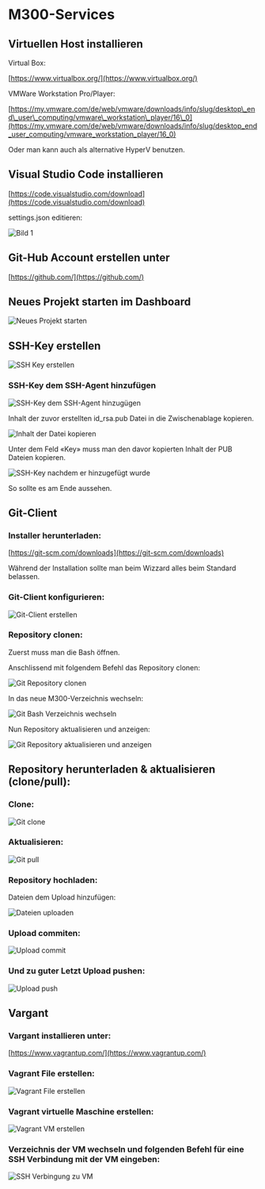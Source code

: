 # M300-Services

## Virtuellen Host installieren

Virtual Box:

[https://www.virtualbox.org/](https://www.virtualbox.org/)

VMWare Workstation Pro/Player:

[https://my.vmware.com/de/web/vmware/downloads/info/slug/desktop\_end\_user\_computing/vmware\_workstation\_player/16\_0](https://my.vmware.com/de/web/vmware/downloads/info/slug/desktop_end_user_computing/vmware_workstation_player/16_0)

Oder man kann auch als alternative HyperV benutzen.

## Visual Studio Code installieren

[https://code.visualstudio.com/download](https://code.visualstudio.com/download)

settings.json editieren:

![Bild 1](Bilder_Markdown/settingsjson.jpg)

## Git-Hub Account erstellen unter

[https://github.com/](https://github.com/)

## Neues Projekt starten im Dashboard

![Neues Projekt starten](Bilder_Markdown/NeuesRepositoryerstellen.jpg)

## SSH-Key erstellen

![SSH Key erstellen](Bilder_Markdown/SSHKeyerstellen.jpg)

### SSH-Key dem SSH-Agent hinzufügen

![SSH-Key dem SSH-Agent hinzugügen](Bilder_Markdown/SSHKeyhinzufuegen.jpg)

 Inhalt der zuvor erstellten id\_rsa.pub Datei in die Zwischenablage kopieren.

![Inhalt der Datei kopieren](Bilder_Markdown/Inhaltrsapubkopieren.jpg)

Unter dem Feld «Key» muss man den davor kopierten Inhalt der PUB Dateien kopieren.

![SSH-Key nachdem er hinzugefügt wurde](Bilder_Markdown/SSHKEY.jpg)

So sollte es am Ende aussehen.

## Git-Client

### Installer herunterladen:

[https://git-scm.com/downloads](https://git-scm.com/downloads)

Während der Installation sollte man beim Wizzard alles beim Standard belassen.

### Git-Client konfigurieren:

![Git-Client erstellen](Bilder_Markdown/GitClienterstellen.jpg)

### Repository clonen:

Zuerst muss man die Bash öffnen.

Anschlissend mit folgendem Befehl das Repository clonen:

![Git Repository clonen](Bilder_Markdown/GitRepositoryclonen.jpg)

In das neue M300-Verzeichnis wechseln:

![Git Bash Verzeichnis wechseln](Bilder_Markdown/GitVerzeichniswechseln.jpg)

Nun Repository aktualisieren und anzeigen:

![Git Repository aktualisieren und anzeigen](Bilder_Markdown/GitRepositoryaktualisierenundanzeigen.png)

## Repository herunterladen &amp; aktualisieren (clone/pull):

### Clone:

![Git clone](Bilder_Markdown/Gitclone.jpg)

### Aktualisieren:

![Git pull](Bilder_Markdown/Gitpull.jpg)

### Repository hochladen:

Dateien dem Upload hinzufügen:

![Dateien uploaden](Bilder_Markdown/Dateiuploaden.jpg)

### Upload commiten:

![Upload commit](Bilder_Markdown/Uploadcommit.jpg)

### Und zu guter Letzt Upload pushen:

![Upload push](Bilder_Markdown/Uploadpush.jpg)

## Vargant

### Vargant installieren unter:

[https://www.vagrantup.com/](https://www.vagrantup.com/)

### Vagrant File erstellen:

![Vagrant File erstellen](Bilder_Markdown/VagrantFileerstellen.jpg)

### Vagrant virtuelle Maschine erstellen:

![Vagrant VM erstellen](Bilder_Markdown/VagrantVMerstellen.jpg)

### Verzeichnis der VM wechseln und folgenden Befehl für eine SSH Verbindung mit der VM eingeben:

![SSH Verbingung zu VM](Bilder_Markdown/VagrantSSH.jpg)